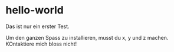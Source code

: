 # hello-world
Das ist nur ein erster Test.

Um den ganzen Spass zu installieren, musst du x, y und z machen.
KOntaktiere mich bloss nicht!
